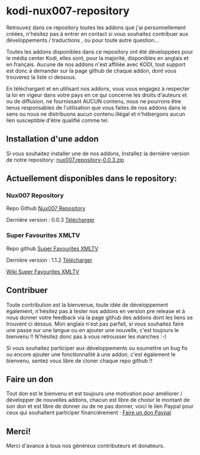 # kodi-nux007-repository
Retrouvez dans ce repository toutes les addons que j'ai personnellement créées, n'hésitez pas à entrer en contact si vous souhaitez contribuer aux développements / traductions , ou pour toute autre question...

Toutes les addons disponibles dans ce repository ont été développées pour le média center Kodi, elles sont, pour la majorité, disponibles en anglais et en français. Aucune de nos addons n'est affiliée avec KODI, tout support est donc à demander sur la page github de chaque addon, dont vous trouverez la liste ci dessous.

En téléchargant et en utilisant nos addons, vous vous engagez à respecter la loi en vigeur dans votre pays en ce qui concerne les droits d'auteurs et ou de diffusion, ne fournissant AUCUN contenu, nous ne pourrons être tenus responsables de l'utilisation que vous faites de nos addons dans le sens ou nous ne distribuons aucun contenu illégal et n'hébergons aucun lien susceptible d'être qualifié comme tel.

## Installation d'une addon
Si vous souhaitez installer une de nos addons, Installez la dernière version de notre repository:
[nux007.repository-0.0.3.zip](https://github.com/Nux007/kodi-nux007-repository/blob/master/repo/nux007.repository/nux007.repository-0.0.3.zip?raw=true)

## Actuellement disponibles dans le repository:
### Nux007 Repository
Repo Github [Nux007 Repository](https://github.com/Nux007/kodi-nux007-repository)

Dernière version : 0.0.3 [Télécharger](https://github.com/Nux007/kodi-nux007-repository/blob/master/repo/nux007.repository/nux007.repository-0.0.3.zip?raw=true)

### Super Favourites XMLTV
Repo github [Super Favourites XMLTV](https://github.com/Nux007/Kodi-Super-Favourites-Xmltv)

Dernière version : 1.1.2 [Télécharger](https://github.com/Nux007/kodi-nux007-repository/blob/master/repo/plugin.program.super.favourites.xmltv/plugin.program.super.favourites.xmltv-1.1.2.zip?raw=true)

[Wiki Super Favourites XMLTV](https://github.com/Nux007/Kodi-Super-Favourites-Xmltv/wiki)



## Contribuer
Toute contribution est la bienvenue, toute idée de développement également, n'hésitez pas à tester nos addons en version pre release et à nous donner votre feedback via la page github des addons dont les liens se trouvent ci dessus. Mon anglais n'est pas parfait, si vous souhaitez faire une passe sur une langue ou en ajouter une nouvelle, c'est toujours le bienvenu !! N'hésitez donc pas à vous retrousser les manches :-)

Si vous souhaitez participer aux développements ou soumettre un bug fix ou encore ajouter une fonctionnalité à une addon, c'est également le bienvenu, sentez vous libre de cloner chaque repo github !!


## Faire un don
Tout don est le bienvenu et est toujours une motivation pour améliorer / développer de nouvelles addons, chacun est libre de choisir le montant de son don et est libre de donner ou de ne pas donner, voici le lien Paypal pour ceux qui souhaitent participer financièrement :
[Faire un don Paypal](https://www.paypal.com/cgi-bin/webscr?cmd=_donations&business=HPVUFHX73MKDE&lc=BE&item_name=Nux007&currency_code=EUR&bn=PP%2dDonationsBF%3abtn_donateCC_LG%2egif%3aNonHosted)

## Merci!

Merci d'avance à tous nos généreux contributeurs et donateurs.
